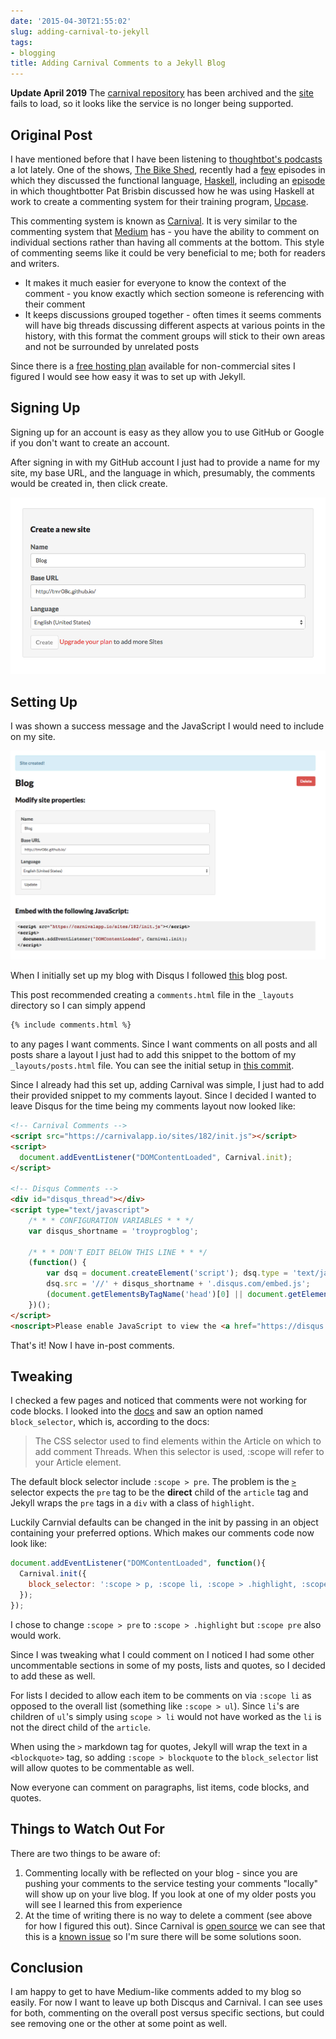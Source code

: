 ```yaml
---
date: '2015-04-30T21:55:02'
slug: adding-carnival-to-jekyll
tags:
- blogging
title: Adding Carnival Comments to a Jekyll Blog
---
```


**Update April 2019** The [carnival repository](https://github.com/thoughtbot/carnival) has been archived and the [site](https://carnivalapp.io/) fails to load, so it looks like the service is no longer being supported.

## Original Post

I have mentioned before that I have been listening to [thoughtbot's podcasts](https://thoughtbot.com/podcasts) a lot lately. One of the shows, [The Bike Shed](http://bikeshed.fm/), recently had a [few](http://bikeshed.fm/9) episodes in which they discussed the functional language, [Haskell](https://www.haskell.org/), including an [episode](http://bikeshed.fm/10) in which thoughtbotter Pat Brisbin discussed how he was using Haskell at work to create a commenting system for their training program, [Upcase](https://upcase.com/join).

 This commenting system is known as [Carnival](https://carnivalapp.io/). It is very similar to the commenting system that [Medium](https://medium.com/) has - you have the ability to comment on individual sections rather than having all comments at the bottom. This style of commenting seems like it could be very beneficial to me; both for readers and writers.

* It makes it much easier for everyone to know the context of the comment - you know exactly which section someone is referencing with their comment
* It keeps discussions grouped together - often times it seems comments will have big threads discussing different aspects at various points in the history, with this format the comment groups will stick to their own areas and not be surrounded by unrelated posts

 Since there is a [free hosting plan](https://carnivalapp.io/plans) available for non-commercial sites I figured I would see how easy it was to set up with Jekyll.

## Signing Up

Signing up for an account is easy as they allow you to use GitHub or Google if you don't want to create an account.

After signing in with my GitHub account I just had to provide a name for my site, my base URL, and the language in which, presumably, the comments would be created in, then click create.

<img src='./carnival_new_site.png'></img>

## Setting Up

I was shown a success message and the JavaScript I would need to include on my site.

<img src='./carnival_success.png'></img>

When I initially set up my blog with Disqus I followed [this](http://joshualande.com/jekyll-github-pages-poole/) blog post.

This post recommended creating a `comments.html` file in the `_layouts` directory so I can simply append

```bash
{% include comments.html %}
```

to any pages I want comments. Since I want comments on all posts and all posts share a layout I just had to add this snippet to the bottom of my `_layouts/posts.html` file. You can see the initial setup in [this commit](https://github.com/tmr08c/tmr08c.github.io/commit/62b25f07594e9e927aae162a952b24f35984a623).

Since I already had this set up, adding Carnival was simple, I just had to add their provided snippet to my comments layout. Since I decided I wanted to leave Disqus for the time being my comments layout now looked like:

```html
<!-- Carnival Comments -->
<script src="https://carnivalapp.io/sites/182/init.js"></script>
<script>
  document.addEventListener("DOMContentLoaded", Carnival.init);
</script>

<!-- Disqus Comments -->
<div id="disqus_thread"></div>
<script type="text/javascript">
    /* * * CONFIGURATION VARIABLES * * */
    var disqus_shortname = 'troyprogblog';

    /* * * DON'T EDIT BELOW THIS LINE * * */
    (function() {
        var dsq = document.createElement('script'); dsq.type = 'text/javascript'; dsq.async = true;
        dsq.src = '//' + disqus_shortname + '.disqus.com/embed.js';
        (document.getElementsByTagName('head')[0] || document.getElementsByTagName('body')[0]).appendChild(dsq);
    })();
</script>
<noscript>Please enable JavaScript to view the <a href="https://disqus.com/?ref_noscript" rel="nofollow">comments powered by Disqus.</a></noscript>
```

That's it! Now I have in-post comments.

## Tweaking

I checked a few pages and noticed that comments were not working for code blocks. I looked into the [docs](https://carnivalapp.io/docs) and saw an option named `block_selector`, which is, according to the docs:

> The CSS selector used to find elements within the Article on which to add comment Threads. When this selector is used, :scope will refer to your Article element.

The default block selector include `:scope > pre`. The problem is the [`>`](http://www.w3schools.com/cssref/sel_element_gt.asp) selector expects the `pre` tag to be the **direct** child of the `article` tag and Jekyll wraps the `pre` tags in a `div` with a class of `highlight`.

Luckily Carnvial defaults can be changed in the init by passing in an object containing your preferred options. Which makes our comments code now look like:

```javascript
document.addEventListener("DOMContentLoaded", function(){
  Carnival.init({
    block_selector: ':scope > p, :scope li, :scope > .highlight, :scope > blockquote'
  });
});
```

I chose to change `:scope > pre` to `:scope > .highlight` but `:scope pre` also would work.

Since I was tweaking what I could comment on I noticed I had some other uncommentable sections in some of my posts, lists and quotes, so I decided to add these as well.

For lists I decided to allow each item to be comments on via `:scope li` as opposed to the overall list (something like `:scope > ul`). Since `li`'s are children of `ul`'s simply using `scope > li` would not have worked as the `li` is not the direct child of the `article`.

When using the `>` markdown tag for quotes, Jekyll will wrap the text in a `<blockquote>` tag, so adding `:scope > blockquote` to the `block_selector` list will allow quotes to be commentable as well.

Now everyone can comment on paragraphs, list items, code blocks, and quotes.

## Things to Watch Out For

There are two things to be aware of:

1. Commenting locally with be reflected on your blog - since you are pushing your comments to the service testing your comments "locally" will show up on your live blog. If you look at one of my older posts you will see I learned this from experience
2. At the time of writing there is no way to delete a comment (see above for how I figured this out). Since Carnival is [open source](https://github.com/thoughtbot/carnival) we can see that this is a [known issue](https://github.com/thoughtbot/carnival/issues/264) so I'm sure there will be some solutions soon.

## Conclusion

I am happy to get to have Medium-like comments added to my blog so easily. For now I want to leave up both Discqus and Carnival. I can see uses for both, commenting on the overall post versus specific sections, but could see removing one or the other at some point as well.
